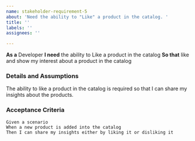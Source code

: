 ```yaml
---
name: stakeholder-requirement-5
about: 'Need the ability to "Like" a product in the catalog. '
title: ''
labels: ''
assignees: ''

---
```


**As a**  Developer
 **I need** the ability to Like a product in the catalog
 **So that** like and show my interest about a product in the catalog
   
 ### Details and Assumptions
The ability to like a product in the catalog is required so that I can share my insights about the products.
   
 ### Acceptance Criteria  
   
 ```gherkin
 Given a scenario
 When a new product is added into the catalog
 Then I can share my insights either by liking it or disliking it
 ```
